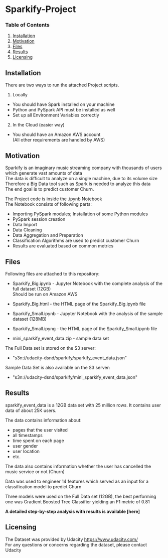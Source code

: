 # Sparkify-Project


### Table of Contents

1. [Installation](#installation)
2. [Motivation](#motivation)
3. [Files](#files)
4. [Results](#results)
5. [Licensing](#licensing)

## Installation <a name="installation"></a>
There are two ways to run the attached Project scripts.
<br>
1. Locally 
- You should have Spark installed on your machine
- Python and PySpark API must be installed as well
- Set up all Environment Variables correctly

2. In the Cloud (easier way)
- You should have an Amazon AWS account <br>
(All other requirements are handled by AWS)


## Motivation<a name="motivation"></a>
Sparkify is an imaginary music streaming company with thousands of users which generate vast amounts of data<br>
The data is difficult to analyze on a single machine, due to its volume size<br>
Therefore a Big Data tool such as Spark is needed to analyze this data<br>
The end goal is to predict customer Churn.<br>

The Project code is inside the .ipynb Notebook<br>
The Notebook consists of following parts:

- Importing PySpark modules; Installation of some Python modules
- PySpark session creation
- Data Import
- Data Cleaning
- Data Aggregation and Preparation
- Classification Algorithms are used to predict customer Churn
- Results are evaluated based on common metrics


## Files <a name="files"></a>

Following files are attached to this repository:

- Sparkify_Big.ipynb - Jupyter Notebook with the complete analysis of the full dataset (12GB) <br>
Should be run on Amazon AWS
- Sparkify_Big.html -  the HTML page of the Sparkify_Big.ipynb file

- Sparkify_Small.ipynb - Jupyter Notebook with the analysis of the sample dataset (128MB)
- Sparkify_Small.ipyng - the HTML page of the Sparkify_Small.ipynb file

- mini_sparkify_event_data.zip - sample data set

The Full Data set is stored on the S3 server:
- "s3n://udacity-dsnd/sparkify/sparkify_event_data.json"

Sample Data Set is also available on the S3 server:
- "s3n://udacity-dsnd/sparkify/mini_sparkify_event_data.json"


## Results<a name="results"></a>
sparkify_event_data is a 12GB data set with 25 million rows. It contains user data of about 25K users.<br>

The data contains information about: 
- pages that the user visited
- all timestamps
- time spent on each page
- user gender
- user location
- etc. <br>

The data also contains information whether the user has cancelled the music service or not (Churn)<br>

Data was used to engineer 14 features which served as an input for a classification model to predict Churn <br>

Three models were used on the Full Data set (12GB), the best performing one was Gradient Boosted Tree Classifier yielding an F1 metric of 0.81 <br>

<b> A detailed step-by-step analysis with results is available [here] </b>

## Licensing<a name="licensing"></a>
The Dataset was provided by Udacity https://www.udacity.com/ <br>
For any questions or concerns regarding the dataset, please contact Udacity
